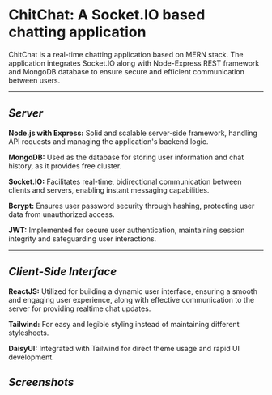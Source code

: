 
# ChitChat: A Socket.IO based chatting application

ChitChat is a real-time chatting application based on MERN stack. The application integrates Socket.IO along with Node-Express REST framework and MongoDB database to ensure secure and efficient communication between users.
***
## *Server*

**Node.js with Express:** Solid and scalable server-side framework, handling API requests and managing the application's backend logic.

**MongoDB:** Used as the database for storing user information and chat history, as it provides free cluster.

**Socket.IO:** Facilitates real-time, bidirectional communication between clients and servers, enabling instant messaging capabilities.

**Bcrypt:** Ensures user password security through hashing, protecting user data from unauthorized access.

**JWT:** Implemented for secure user authentication, maintaining session integrity and safeguarding user interactions.

***
## *Client-Side Interface*

**ReactJS:** Utilized for building a dynamic user interface, ensuring a smooth and engaging user experience, along with effective communication to the server for providing realtime chat updates.

**Tailwind:** For easy and legible styling instead of maintaining different stylesheets.

**DaisyUI:** Integrated with Tailwind for direct theme usage and rapid UI development.


## *Screenshots*
